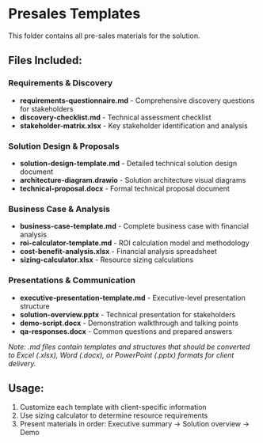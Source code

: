 # Presales Templates

This folder contains all pre-sales materials for the solution.

## Files Included:

### Requirements & Discovery
- **requirements-questionnaire.md** - Comprehensive discovery questions for stakeholders
- **discovery-checklist.md** - Technical assessment checklist
- **stakeholder-matrix.xlsx** - Key stakeholder identification and analysis

### Solution Design & Proposals  
- **solution-design-template.md** - Detailed technical solution design document
- **architecture-diagram.drawio** - Solution architecture visual diagrams
- **technical-proposal.docx** - Formal technical proposal document

### Business Case & Analysis
- **business-case-template.md** - Complete business case with financial analysis
- **roi-calculator-template.md** - ROI calculation model and methodology
- **cost-benefit-analysis.xlsx** - Financial analysis spreadsheet
- **sizing-calculator.xlsx** - Resource sizing calculations

### Presentations & Communication
- **executive-presentation-template.md** - Executive-level presentation structure
- **solution-overview.pptx** - Technical presentation for stakeholders
- **demo-script.docx** - Demonstration walkthrough and talking points
- **qa-responses.docx** - Common questions and prepared answers

*Note: .md files contain templates and structures that should be converted to Excel (.xlsx), Word (.docx), or PowerPoint (.pptx) formats for client delivery.*

## Usage:
1. Customize each template with client-specific information
2. Use sizing calculator to determine resource requirements
3. Present materials in order: Executive summary → Solution overview → Demo
